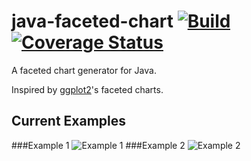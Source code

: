# java-faceted-chart [![Build](https://travis-ci.org/TickleThePanda/java-faceted-chart.svg?branch=master)](https://travis-ci.org/TickleThePanda/java-faceted-chart) [![Coverage Status](https://coveralls.io/repos/github/TickleThePanda/java-faceted-chart/badge.svg?branch=master)](https://coveralls.io/github/TickleThePanda/java-faceted-chart?branch=master)

A faceted chart generator for Java.

Inspired by [ggplot2](http://ggplot2.org/)'s faceted charts.

## Current Examples

###Example 1
![Example 1](http://ticklethepanda.github.io/java-faceted-chart/images/image-uk.co.ticklethepanda.charting.faceted.VisualDateTest.png)
###Example 2
![Example 2](http://ticklethepanda.github.io/java-faceted-chart/images/image-uk.co.ticklethepanda.charting.faceted.VisualNumberTest.png)
